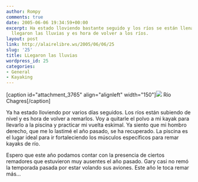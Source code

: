 ```yaml
---
author: Rompy
comments: true
date: 2005-06-06 19:34:59+00:00
excerpt: Ha estado lloviendo bastante seguido y los ríos se están llenando de agua...
  llegaron las lluvias y es hora de volver a los ríos.
layout: post
link: http://alairelibre.ws/2005/06/06/25
slug: '25'
title: LLegaron las lluvias
wordpress_id: 25
categories:
- General
- Kayaking
---
```


[caption id="attachment_3765" align="alignleft" width="150"][![](http://alairelibre.ws/wp-content/uploads/2005/06/PA020395-150x150.jpg)](http://alairelibre.ws/wp-content/uploads/2005/06/PA020395.jpg) Río Chagres[/caption]

Ya ha estado lloviendo por varios días seguidos. Los ríos están subiendo de nivel y es hora de volver a remarlos. Voy a quitarle el polvo a mi kayak para llevarlo a la piscina y practicar mi vuelta eskimal. Ya siento que mi hombro derecho, que me lo lastimé el año pasado, se ha recuperado. La piscina es el lugar ideal para ir fortaleciendo los músculos específicos para remar kayaks de río.

Espero que este año podamos contar con la presencia de ciertos remadores que estuvieron muy ausentes el año pasado. Gary casi no remó la temporada pasada por estar volando sus aviones. Este año le toca remar más...
